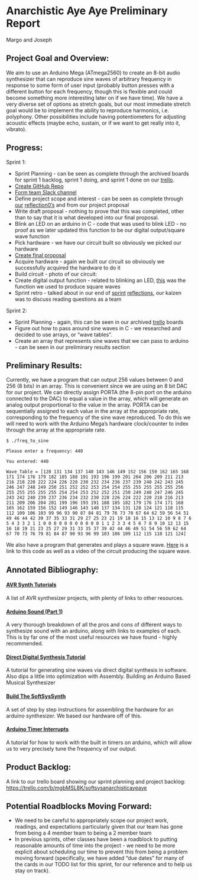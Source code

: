 # Anarchistic Aye Aye Preliminary Report

Margo and Joseph

## Project Goal and Overview:

 We aim to use an Arduino Mega (ATmega2560) to create an 8-bit audio synthesizer that can reproduce sine waves of arbitrary frequency in response to some form of user input (probably button presses with a different button for each frequency, though this is flexible and could become something more interesting later on if we have time). We have a very diverse set of options as stretch goals, but our most immediate stretch goal would be to implement the ability to reproduce harmonics, i.e. polyphony.  Other possibilities include having potentiometers for adjusting acoustic effects (maybe echo, sustain, or if we want to get really into it, vibrato).

## Progress:

Sprint 1:

* Sprint Planning - can be seen as complete through the archived boards for sprint 1 backlog, sprint 1 doing, and sprint 1 done on our [trello](https://trello.com/b/mgbMSL8K/softsysanarchisticayeaye).
* [Create GitHub Repo](https://github.com/jaredbriskman/SoftSysAnarchisticAyeAye)
* [Form team Slack channel](https://anarchisticayeaye.slack.com/messages/general/)
* Define project scope and interest - can be seen as complete through [our](https://github.com/JosephLee19/ExercisesInC/blob/master/reflections/reflection0.md) 
[reflection0’s](https://github.com/Margaretmcrawf/ExercisesInC/blob/master/reflections/reflection0.md) and from our project proposal
* Write draft proposal - nothing to prove that this was completed, other than to say that it is what developed into our final proposal.
* Blink an LED on an arduino in C - code that was used to blink LED - no proof as we later updated this function to be our digital output/square wave function
* Pick hardware - we have our circuit built so obviously we picked our hardware
* [Create final proposal](https://github.com/jaredbriskman/SoftSysAnarchisticAyeAye/blob/master/reports/proposal.md)
* Acquire hardware - again we built our circuit so obviously we successfully acquired the hardware to do it
* Build circuit - photo of our circuit:
* Create digital output function - related to blinking an LED, [this](https://github.com/jaredbriskman/SoftSysAnarchisticAyeAye/blob/master/rawCblink.ino) was the function we used to produce square waves
* Sprint retro - talked about in our end of [sprint](https://github.com/Margaretmcrawf/ExercisesInC/blob/master/reflections/reflection1.md) [reflections](https://github.com/JosephLee19/ExercisesInC/blob/master/reflections/reflection1.md), our kaizen was to discuss reading questions as a team

Sprint 2:

* Sprint Planning - again, this can be seen in our archived [trello](https://trello.com/b/mgbMSL8K/softsysanarchisticayeaye) boards
* Figure out how to pass around sine waves in C - we researched and decided to use arrays, or “wave tables”.
* Create an array that represents sine waves that we can pass to arduino - can be seen in our preliminary results section


## Preliminary Results:

 Currently, we have a program that can output 256 values between 0 and 256 (8 bits) in an array. This is convenient since we are using an 8 bit DAC for our project. We can directly assign PORTA (the 8-pin port on the arduino connected to the DAC) to equal a value in the array, which will generate an analog output proportional to the value in the array. PORTA can be sequentially assigned to each value in the array at the appropriate rate, corresponding to the frequency of the sine wave reproduced. To do this we will need to work with the Arduino Mega’s hardware clock/counter to index through the array at the appropriate rate.

`$ ./freq_to_sine`

`Please enter a frequency: 440`

`You entered: 440`

`Wave_Table =
[128 131 134 137 140 143 146 149 152 156 159 162 165 168 171 174 176 179 182 185 188 191 193 196 199 201 204 206 209 211 213 216 218 220 222 224 226 228 230 232 234 236 237 239 240 242 243 245 246 247 248 249 250 251 252 252 253 254 254 255 255 255 255 255 256 255 255 255 255 255 254 254 253 252 252 251 250 249 248 247 246 245 243 242 240 239 237 236 234 232 230 228 226 224 222 220 218 216 213 211 209 206 204 201 199 196 193 191 188 185 182 179 176 174 171 168 165 162 159 156 152 149 146 143 140 137 134 131 128 124 121 118 115 112 109 106 103 99 96 93 90 87 84 81 79 76 73 70 67 64 62 59 56 54 51 49 46 44 42 39 37 35 33 31 29 27 25 23 21 19 18 16 15 13 12 10 9 8 7 6 5 4 3 3 2 1 1 0 0 0 0 0 0 0 0 0 0 0 1 1 2 3 3 4 5 6 7 8 9 10 12 13 15 16 18 19 21 23 25 27 29 31 33 35 37 39 42 44 46 49 51 54 56 59 62 64 67 70 73 76 79 81 84 87 90 93 96 99 103 106 109 112 115 118 121 124]`

We also have a program that generates and plays a square wave. [Here](https://github.com/jaredbriskman/SoftSysAnarchisticAyeAye/blob/master/rawCblink.ino) is a link to this code as well as a video of the circuit producing the square wave.


## Annotated Bibliography:

#### [AVR Synth Tutorials](http://playground.arduino.cc/Main/ArduinoSynth)
A list of AVR synthesizer projects, with plenty of links to other resources.

#### [Arduino Sound (Part 1)](http://www.uchobby.com/index.php/2007/11/11/arduino-sound-part-1/)
A very thorough breakdown of all the pros and cons of different ways to synthesize sound with an arduino, along with links to examples of each. This is by far one of the most useful resources we have found - highly recommended.

#### [Direct Digital Synthesis Tutorial](http://codeandlife.com/2012/03/13/fast-dds-with-atmega88/)
A tutorial for generating sine waves via direct digital synthesis in software. Also dips a little into optimization with Assembly.
Building an Arduino Based Musical Synthesizer

#### [Build The SoftSysSynth](http://thinkdsp.blogspot.com/2014/02/build-softsyssynth.html)
A set of step by step instructions for assembling the hardware for an arduino synthesizer. We based our hardware off of this.

#### [Arduino Timer Interrupts](http://www.instructables.com/id/Arduino-Timer-Interrupts/)
A tutorial for how to work with the built in timers on arduino, which will allow us to very precisely tune the frequency of our output.

## Product Backlog:
A link to our trello board showing our sprint planning and project backlog:
https://trello.com/b/mgbMSL8K/softsysanarchisticayeaye

## Potential Roadblocks Moving Forward:
* We need to be careful to appropriately scope our project work, readings, and expectations particularly given that our team has gone from being a 4 member team to being a 2 member team
* In previous sprints, other classes have been a roadblock to putting reasonable amounts of time into the project - we need to be more explicit about scheduling our time to prevent this from being a problem moving forward (specifically, we have added “due dates” for many of the cards in our TODO list for this sprint, for our reference and to help us stay on track).
